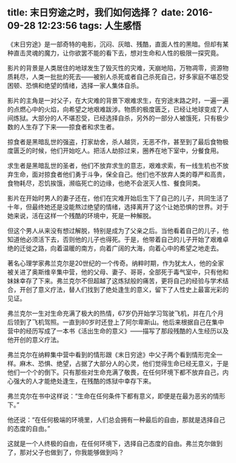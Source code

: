 title: 末日穷途之时，我们如何选择？
date: 2016-09-28 12:23:56
tags: 人生感悟
---
《末日穷途》是一部奇特的电影，沉闷、灰暗、残酷，直面人性的黑暗。但却有某种直击灵魂的魔力，让你欲罢不能的看下去，想对生命和人性的极限一探究竟。

影片的背景是人类居住的地球发生了毁灭性的灾难，天崩地陷，万物凋零，资源物质耗尽，人类一批批的死去——被别人杀死或者自己杀死自己，好多家庭不堪忍受困顿、恐惧和绝望的情绪，选择一家人集体自杀。

影片的主角是一对父子，在大灾难的背景下艰难求生，在穷途末路之时，一遍一遍的点燃心中的火焰，向希望之地艰难跋涉。物质的极度匮乏，已经让地球变成了人间炼狱。大部分的人不堪忍受，已经选择自杀，另外的一部分人被饿死，只有极少数的人生存了下来——掠食者和求生者。

掠食者是黑暗乱世的强盗，打家劫舍，杀人越货，无恶不作，甚至到了最后食物极度匮乏的时候，他们开始吃人。把活人劫掠过来，圈养在地下室中，分餐食用。

求生者是黑暗乱世的圣者，他们不放弃求生的意志，艰难求索，有一线生机也不放弃生命，面对掠食者他们勇于斗争，保全自己。他们也不放弃人类的尊严和高贵，食物耗尽，忍饥挨饿，濒临死亡的边缘，也绝不会泯灭人性、餐食同类。

影片在开始时男人的妻子还在，他们在灾难开始后生下了自己的儿子，共同生活了十年，但最终她还是没能熬过绝望的情绪，选择离开了这个让她恐惧的世界。对于她来说，活在这样一个残酷的环境中，死是一种解脱。

但这个男人从来没有想过解脱，特别是成为了父亲之后。当他看着自己的儿子，他知道他必须活下去，否则他的儿子也得死。于是，他带着自己的儿子开始了艰难卓绝的迁徙之路，向着温暖的南方，向着广阔的大海，向着心中的希望之地走去。

著名心理学家弗兰克尔是20世纪的一个传奇。纳粹时期，作为犹太人，他的全家被关进了奥斯维辛集中营，他的父母、妻子、哥哥，全部死于毒气室中，只有他和妹妹幸存了下来。弗兰克尔不但超越了这炼狱般的痛苦，更将自己的经验与学术结合，开创了意义疗法，替人们找到了绝处逢生的意义，留下了人性史上最富光彩的见证。

弗兰克尔一生对生命充满了极大的热情，67岁仍开始学习驾驶飞机，并在几个月后领到了飞机驾照。一直到80岁时还登上了阿尔卑斯山。他后来根据自己在集中营中的经历写成了一本书《活出生命的意义》——描写了那段残酷的人生经历以及他开创的意义疗法。

弗兰克尔在纳粹集中营中看到的情形跟《末日穷途》中父子两个看到情形完全一样。麻木、恐惧、绝望，占据了大部分人的心灵，他们觉得生命已经无意义，于是他们一个个的倒下。只有那些对生命充满了敬畏，在任何环境下都不放弃自己，内心强大的人才能绝处逢生，在残酷的炼狱中幸存下来。

弗兰克尔在书中这样说：“生命在任何条件下都有意义，即便是在最为恶劣的情形下。”

他还说：“在任何极端的环境里，人们总会拥有一种最后的自由，那就是选择自己的态度的自由。”

这就是一个人终极的自由，在任何环境下，选择自己态度的自由。弗兰克尔做到了，那对父子也做到了，你我能够做到吗？